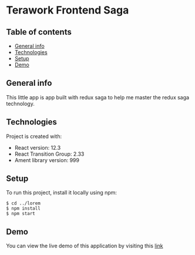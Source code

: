 # Terawork Frontend Saga

## Table of contents

- [General info](#general-info)
- [Technologies](#technologies)
- [Setup](#setup)
- [Demo](#demo)

## General info

This little app is app built with redux saga to help me master the redux saga technology.

## Technologies

Project is created with:

- React version: 12.3
- React Transition Group: 2.33
- Ament library version: 999

## Setup

To run this project, install it locally using npm:

```
$ cd ../lorem
$ npm install
$ npm start
```

<!-- ## Sources

This app is inspired by Rando Kim book „Time of Your Life”
and Android app tutorial by [@eericon](https://www.eericon.github.io/post/timer-android) -->

## Demo

You can view the live demo of this application by visiting this [link](https://bnk-homes.netlify.app) 